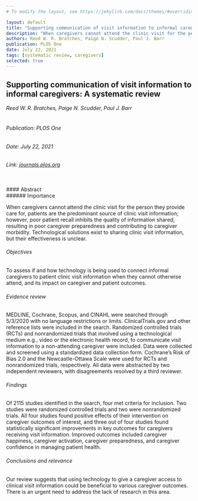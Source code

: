 ```yaml
---
# To modify the layout, see https://jekyllrb.com/docs/themes/#overriding-theme-defaults

layout: default
title: "Supporting communication of visit information to informal caregivers: A systematic review"
description: "When caregivers cannot attend the clinic visit for the person they provide care for, patients are the predominant source of clinic visit information; however, poor patient recall inhibits the quality of information shared, resulting in poor caregiver preparedness and contributing to caregiver morbidity. Technological solutions exist to sharing clinic visit information, but their effectiveness is unclear."
authors: Reed W. R. Bratches, Paige N. Scudder, Paul J. Barr
publication: PLOS One
date: July 22, 2021
tags: [systematic review, caregivers]
selected: true
---
```


## Supporting communication of visit information to informal caregivers: A systematic review
_Reed W. R. Bratches, Paige N. Scudder, Paul J. Barr_
<br>
<br>
###### Publication: PLOS One

###### Date: July 22, 2021

###### Link: [journals.plos.org](https://journals.plos.org/plosone/article?id=10.1371/journal.pone.0254896)
<br>
#### Abstract 
<br>
###### Importance

When caregivers cannot attend the clinic visit for the person they provide care for, patients are the predominant source of clinic visit information; however, poor patient recall inhibits the quality of information shared, resulting in poor caregiver preparedness and contributing to caregiver morbidity. Technological solutions exist to sharing clinic visit information, but their effectiveness is unclear.


###### Objectives

To assess if and how technology is being used to connect informal caregivers to patient clinic visit information when they cannot otherwise attend, and its impact on caregiver and patient outcomes.

###### Evidence review

MEDLINE, Cochrane, Scopus, and CINAHL were searched through 5/3/2020 with no language restrictions or limits. ClinicalTrials.gov and other reference lists were included in the search. Randomized controlled trials (RCTs) and nonrandomized trials that involved using a technological medium e.g., video or the electronic health record, to communicate visit information to a non-attending caregiver were included. Data were collected and screened using a standardized data collection form. Cochrane’s Risk of Bias 2.0 and the Newcastle-Ottawa Scale were used for RCTs and nonrandomized trials, respectively. All data were abstracted by two independent reviewers, with disagreements resolved by a third reviewer.

###### Findings

Of 2115 studies identified in the search, four met criteria for inclusion. Two studies were randomized controlled trials and two were nonrandomized trials. All four studies found positive effects of their intervention on caregiver outcomes of interest, and three out of four studies found statistically significant improvements in key outcomes for caregivers receiving visit information. Improved outcomes included caregiver happiness, caregiver activation, caregiver preparedness, and caregiver confidence in managing patient health.

###### Conclusions and relevance

Our review suggests that using technology to give a caregiver access to clinical visit information could be beneficial to various caregiver outcomes. There is an urgent need to address the lack of research in this area.


